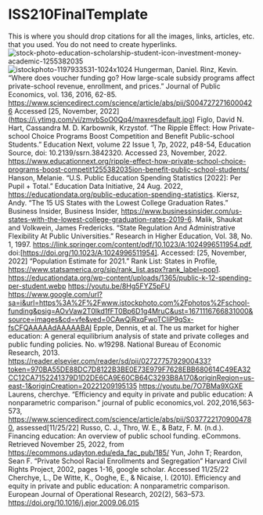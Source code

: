# ISS210FinalTemplate
This is where you should drop citations for all the images, links, articles, etc. that you used. You do not need to create hyperlinks.
![stock-photo-education-scholarship-student-icon-investment-money-academic-1255382035](https://user-images.githubusercontent.com/119093066/206279137-e7091787-5dae-4b4b-9016-7942974b9749.jpg)
![istockphoto-1197933531-1024x1024](https://user-images.githubusercontent.com/119093066/206560884-2bf7de61-b3c9-4cfd-a8c7-7076cc275281.jpg)
Hungerman, Daniel. Rinz, Kevin. “Where does voucher funding go? How large-scale subsidy programs affect private-school revenue, enrollment, and prices.” Journal of Public Economics, vol. 136, 2016, 62-85. https://www.sciencedirect.com/science/article/abs/pii/S0047272716000426 Accessed [25, November, 2022]
(https://i.ytimg.com/vi/zmvbSoO0Qq4/maxresdefault.jpg)
Figlo, David N. Hart, Cassandra M. D. Karbownik, Krzystof. “The Ripple Effect: How Private-school Choice Programs Boost Competition and Benefit Public-school Students.” Education Next, volume 22 Issue 1, 7p, 2022, p48-54, Education Source, doi: 10.2139/ssrn.3842320. Accessed 23, November, 2022. 
https://www.educationnext.org/ripple-effect-how-private-school-choice-programs-boost-competit1255382035ion-benefit-public-school-students/
Hanson, Melanie. “U.S. Public Education Spending Statistics [2022]: Per Pupil + Total.” Education Data Initiative, 24 Aug. 2022, https://educationdata.org/public-education-spending-statistics. 
Kiersz, Andy. “The 15 US States with the Lowest College Graduation Rates.” Business Insider, Business Insider, https://www.businessinsider.com/us-states-with-the-lowest-college-graduation-rates-2019-6. 
Malik, Shaukat and Volkwein, James Fredericks. “State Regulation And Administrative Flexibility At Public Universities.” Research in Higher Education, Vol. 38, No. 1, 1997. https://link.springer.com/content/pdf/10.1023/A:1024996511954.pdf, doi:[https://doi.org/10.1023/A:1024996511954]. Accessed: [25, November, 2022]
“Population Estimate for 2021.” Rank List: States in Profile, https://www.statsamerica.org/sip/rank_list.aspx?rank_label=pop1. 
https://educationdata.org/wp-content/uploads/1365/public-k-12-spending-per-student.webp
https://youtu.be/8Hg5FYZ5pFU
https://www.google.com/url?sa=i&url=https%3A%2F%2Fwww.istockphoto.com%2Fphotos%2Fschool-funding&psig=AOvVaw2T0lkd1fFT0Bp6D1g4MruC&ust=1671116766831000&source=images&cd=vfe&ved=0CAwQjRxqFwoTCIiP9qSx-fsCFQAAAAAdAAAAABAI
Epple, Dennis, et al. The us market for higher education: A general equilibrium analysis of state and private colleges and public funding policies. No. w19298. National Bureau of Economic Research, 2013.
https://reader.elsevier.com/reader/sd/pii/0272775792900433?token=970BA55DE88DC7D8122B3BE0E73E979F7628EBB680614C49EA32CC12CA7152241379D1D2DE6CA9E60CB64C3293B8A170&originRegion=us-east-1&originCreation=20221209195135
https://youtu.be/7O7BMa9XGXE
Laurens, cherchye. “Efficiency and equity in private and public education: A nonparametric comparison.” journal of public economics,vol. 202,2016,563-573, https://www.sciencedirect.com/science/article/abs/pii/S0377221709004780, assessed[11/25/22]
Russo, C. J., Thro, W. E., & Batz, F. M. (n.d.). Financing education: An overview of public school funding. eCommons. Retrieved November 25, 2022, from https://ecommons.udayton.edu/eda_fac_pub/185/
 Yun, John T; Reardon, Sean F. “Private School Racial Enrollments and Segregation” Harvard Civil Rights Project, 2002, pages 1-16, google scholar. Accessed 11/25/22
Cherchye, L., De Witte, K., Ooghe, E., &amp; Nicaise, I. (2010). Efficiency and equity in private and public education: A nonparametric comparison. European Journal of Operational Research, 202(2), 563–573. https://doi.org/10.1016/j.ejor.2009.06.015 
